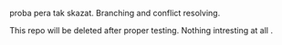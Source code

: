 proba pera tak skazat.  Branching and conflict resolving. 


This repo will be deleted after proper testing.
Nothing intresting at all
.